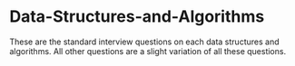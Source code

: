 # Data-Structures-and-Algorithms
These are the standard interview questions on each data structures and algorithms. All other questions are a slight variation of all these questions.
